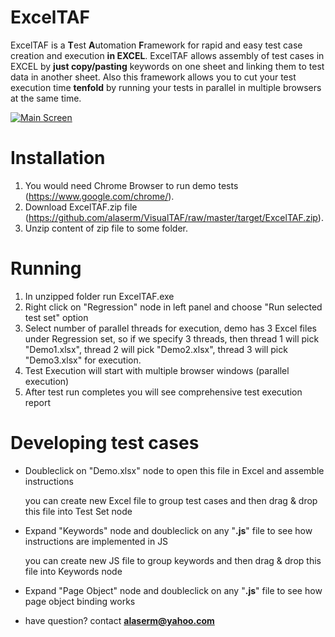 # ExcelTAF
ExcelTAF is a  **T**est **A**utomation **F**ramework for rapid and easy test case creation and execution **in EXCEL**.
ExcelTAF allows assembly of test cases in EXCEL by **just copy/pasting** keywords on one sheet and linking them to test data in another sheet.
Also this framework allows you to cut your test execution time **tenfold** by running your tests in parallel in multiple browsers at the same time.

[![Main Screen](http://23.236.144.243/VisualTAFScreenshots/overallcomponents3.png)](http://23.236.144.243/VisualTAFScreenshots/overallcomponents3.png)


# Installation
1. You would need Chrome Browser to run demo tests (https://www.google.com/chrome/).
2. Download ExcelTAF.zip file (https://github.com/alaserm/VisualTAF/raw/master/target/ExcelTAF.zip).
3. Unzip content of zip file to some folder.

# Running
1. In unzipped folder run ExcelTAF.exe
5. Right click on "Regression" node in left panel and choose "Run selected test set" option
6. Select number of parallel threads for execution, demo has 3 Excel files under Regression set, so if we specify 3 threads, then thread 1 will pick "Demo1.xlsx", thread 2 will pick "Demo2.xlsx", thread 3 will pick "Demo3.xlsx" for execution.
7. Test Execution will start with multiple browser windows (parallel execution) 
8. After test run completes you will see comprehensive test execution report

# Developing test cases
- Doubleclick on "Demo.xlsx" node to open this file in Excel and assemble instructions

   you can create new Excel file to group test cases and then drag & drop this file into Test Set node
- Expand "Keywords" node and doubleclick on any "**.js**" file to see how instructions are implemented in JS
    
    you can create new JS file to group keywords and then drag & drop this file into Keywords node
- Expand "Page Object" node and doubleclick on any "**.js**" file to see how page object binding works
- have question? contact **alaserm@yahoo.com**

